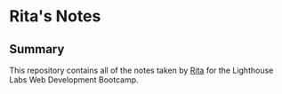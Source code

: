 # Rita's Notes

## Summary

This repository contains all of the notes taken by [Rita](https://github.com/ritatanght) for the Lighthouse Labs Web Development Bootcamp.

